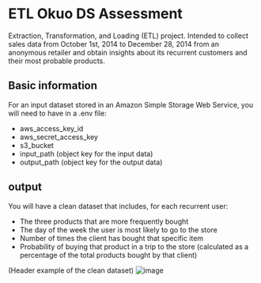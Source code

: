 # ETL Okuo DS Assessment

Extraction, Transformation, and Loading (ETL) project. Intended to collect sales data from October 1st, 2014 to December 28, 2014 from an anonymous retailer and obtain insights about its recurrent customers and their most probable products.

## Basic information

For an input dataset stored in an Amazon Simple Storage Web Service, you will need to have in a .env file:
- aws_access_key_id
- aws_secret_access_key
- s3_bucket
- input_path (object key for the input data)
- output_path (object key for the output data)

## output

You will have a clean dataset that includes, for each recurrent user:
- The three products that are more frequently bought
- The day of the week the user is most likely to go to the store
- Number of times the client has bought that specific item
- Probability of buying that product in a trip to the store (calculated as a percentage of the total products bought by that client)

(Header example of the clean dataset)
![image](https://github.com/user-attachments/assets/e9b640ae-8f70-499d-abe4-c833410a46a4)
